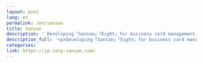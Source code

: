 ```yaml
---
layout: post
lang: en
permalink: /en/sansan
title: Sansan
description: ' Developing「Sansan」「Eight」for business card management. Providing a satellite office「Sansan 神山ラボ」 to support remote staff. '
description_full: '<p>Developing「Sansan」「Eight」for business card management. Providing a satellite office「Sansan 神山ラボ」 to support remote staff.</p>'
categories: 
link: https://jp.corp-sansan.com/
---
```

